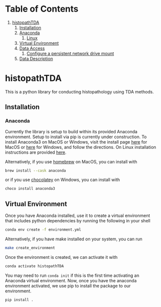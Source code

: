 # Table of Contents

1.  [histopathTDA](#org8c6b7ff)
    1.  [Installation](#orgc6e3e06)
    2.  [Anaconda](#orgf97c9df)
        1.  [Linux](#org0b95b61)
    3.  [Virtual Environment](#org2edd6b8)
    4.  [Data Access](#orgf53e583)
        1.  [Configure a persistent network drive mount](#org7967538)
    5.  [Data Description](#org7dd42b5)


<a id="org8c6b7ff"></a>

# histopathTDA

This is a python library for conducting histopathology using TDA methods.

<a id="orgc6e3e06"></a>

## Installation

### Anaconda

Currently the library is setup to build within its provided Anaconda environment. 
Setup to install via pip is currently under construction.  To install
Anaconda3 on MacOS or Windows, visit the install page
[here](https://docs.anaconda.com/anaconda/install/mac-os/) for MacOS or
[here](https://docs.anaconda.com/anaconda/install/windows/) for Windows, and
follow the directions. On Linux installation instructions are provided
[here](https://docs.anaconda.com/anaconda/install/linux/).

Alternatively, if you use [homebrew](https://brew.sh/) on MacOS, you can install with

```bash
brew install --cask anaconda
```

or if you use [chocolatey](https://chocolatey.org) on Windows, you can install with

```bash
choco install anaconda3
```

## Virtual Environment

Once you have Anaconda installed, use it to create a virtual environment
that includes python dependencies by running the following in your shell

```bash
conda env create -f environment.yml
```

Alternatively, if you have make installed on your system, you can run
```bash
make create_environment
```

Once the environment is created, we can activate it with

```bash
conda activate histopathTDA
```

You may need to run `conda init` if this is the first time activating an Anaconda
virtual environment. Now, once you have the anaconda environment activated, we
use pip to install the package to our environment.

```bash
pip install .
```

